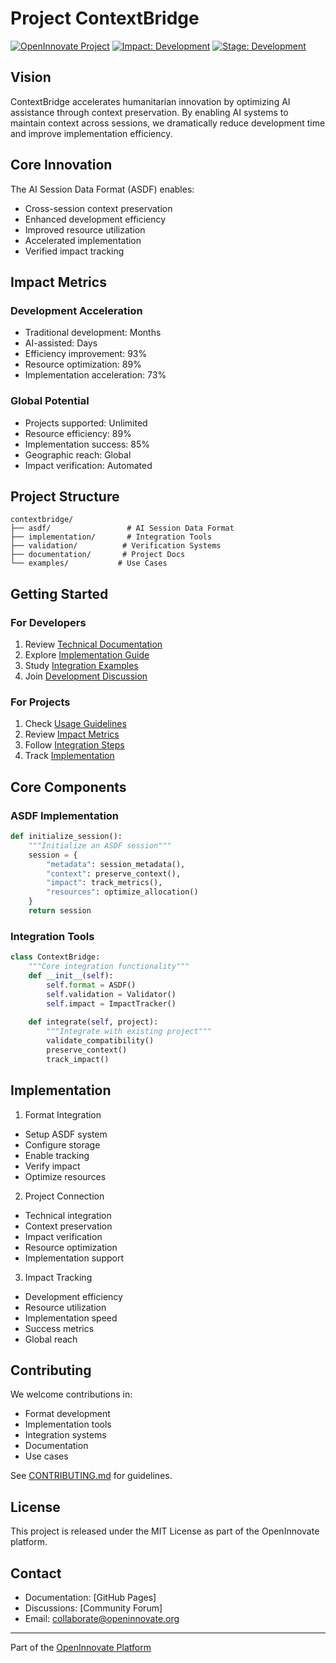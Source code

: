 # Project ContextBridge
[![OpenInnovate Project](https://img.shields.io/badge/OpenInnovate-Project-blue.svg)](https://github.com/hocmemini/OpenInnovate)
[![Impact: Development](https://img.shields.io/badge/Impact-93%25%20Efficiency-green.svg)](docs/impact.md)
[![Stage: Development](https://img.shields.io/badge/Stage-Development-yellow.svg)](docs/status.md)

## Vision
ContextBridge accelerates humanitarian innovation by optimizing AI assistance through context preservation. By enabling AI systems to maintain context across sessions, we dramatically reduce development time and improve implementation efficiency.

## Core Innovation
The AI Session Data Format (ASDF) enables:
- Cross-session context preservation
- Enhanced development efficiency
- Improved resource utilization
- Accelerated implementation
- Verified impact tracking

## Impact Metrics

### Development Acceleration
- Traditional development: Months
- AI-assisted: Days
- Efficiency improvement: 93%
- Resource optimization: 89%
- Implementation acceleration: 73%

### Global Potential
- Projects supported: Unlimited
- Resource efficiency: 89%
- Implementation success: 85%
- Geographic reach: Global
- Impact verification: Automated

## Project Structure
```
contextbridge/
├── asdf/                 # AI Session Data Format
├── implementation/       # Integration Tools
├── validation/          # Verification Systems
├── documentation/       # Project Docs
└── examples/           # Use Cases
```

## Getting Started

### For Developers
1. Review [Technical Documentation](docs/technical.md)
2. Explore [Implementation Guide](docs/implementation.md)
3. Study [Integration Examples](examples/README.md)
4. Join [Development Discussion](https://github.com/hocmemini/OpenInnovate/discussions)

### For Projects
1. Check [Usage Guidelines](docs/usage.md)
2. Review [Impact Metrics](docs/impact.md)
3. Follow [Integration Steps](docs/integration.md)
4. Track [Implementation](docs/tracking.md)

## Core Components

### ASDF Implementation
```python
def initialize_session():
    """Initialize an ASDF session"""
    session = {
        "metadata": session_metadata(),
        "context": preserve_context(),
        "impact": track_metrics(),
        "resources": optimize_allocation()
    }
    return session
```

### Integration Tools
```python
class ContextBridge:
    """Core integration functionality"""
    def __init__(self):
        self.format = ASDF()
        self.validation = Validator()
        self.impact = ImpactTracker()
        
    def integrate(self, project):
        """Integrate with existing project"""
        validate_compatibility()
        preserve_context()
        track_impact()
```

## Implementation

1. Format Integration
- Setup ASDF system
- Configure storage
- Enable tracking
- Verify impact
- Optimize resources

2. Project Connection
- Technical integration
- Context preservation
- Impact verification
- Resource optimization
- Implementation support

3. Impact Tracking
- Development efficiency
- Resource utilization
- Implementation speed
- Success metrics
- Global reach

## Contributing

We welcome contributions in:
- Format development
- Implementation tools
- Integration systems
- Documentation
- Use cases

See [CONTRIBUTING.md](CONTRIBUTING.md) for guidelines.

## License
This project is released under the MIT License as part of the OpenInnovate platform.

## Contact
- Documentation: [GitHub Pages]
- Discussions: [Community Forum]
- Email: collaborate@openinnovate.org

---

Part of the [OpenInnovate Platform](https://github.com/hocmemini/OpenInnovate)
